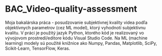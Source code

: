 # BAC_Video-quality-assessment
Moja bakalárska práca - posudzovanie subjektívnej kvality videa podľa objektívnych parametrov (cez ML model), ktorý vyhodnotí subjektívnu kvalitu.
V práci je použitý jazyk Python, ktorého kód je realizovaný vo vývojovom prostredí/editore kódu Visual Studio Code. Na ML (machine learning) modely
sú použité knižnice ako Numpy, Pandas, Matplotlib, SciPy, Scikit-Learn, TensorFlow, Keras.
